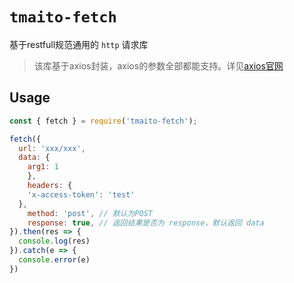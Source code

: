 # `tmaito-fetch`

基于restfull规范通用的 `http` 请求库

> 该库基于axios封装，axios的参数全部都能支持。详见[axios官网](https://github.com/axios/axios)

## Usage

```js
const { fetch } = require('tmaito-fetch');

fetch({
  url: 'xxx/xxx',
  data: {
    arg1: 1
	},
	headers: {
    'x-access-token': 'test'
  },
	method: 'post', // 默认为POST
	response: true, // 返回结果是否为 response，默认返回 data
}).then(res => {
  console.log(res)
}).catch(e => {
  console.error(e)
})
```
